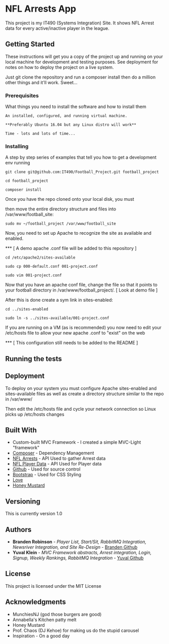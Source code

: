 # NFL Arrests App

This project is my IT490 (Systems Integration) Site. 
It shows NFL Arrest data for every active/inactive player in the league.

## Getting Started

These instructions will get you a copy of the project up and running on your local machine for development and testing purposes.
See deployment for notes on how to deploy the project on a live system.

Just git clone the repository and run a composer install then do a million other things and it'll work. Sweet...

### Prerequisites

What things you need to install the software and how to install them

```
An installed, configured, and running virtual machine. 

**Preferably Ubuntu 16.04 but any Linux distro will work**

Time - lots and lots of time...
```

### Installing

A step by step series of examples that tell you how to get a development env running

```
git clone git@github.com:IT490/Football_Project.git football_project

cd football_project

composer install
```
Once you have the repo cloned onto your local disk, you must

then move the entire directory structure and files into /var/www/football_site:

```
sudo mv ~/football_project /var/www/football_site

```
Now, you need to set up Apache to recognize the site as available and enabled. 

*** [ A demo apache .conf file will be added to this repository ]
```
cd /etc/apache2/sites-available

sudo cp 000-default.conf 001-project.conf

sudo vim 001-project.conf
```
Now that you have an apache conf file, change the file so that it points 
to your football directory in /var/www/football_project/. [ Look at demo file ]

After this is done create a sym link in sites-enabled:

```
cd ../sites-enabled

sudo ln -s ../sites-available/001-project.conf
```
If you are running on a VM (as is recommended) you now need to edit your /etc/hosts file
to allow your new apache .conf to "exist" on the web

*** [ This configuration still needs to be added to the README ]

## Running the tests


## Deployment

To deploy on your system you must configure Apache sites-enabled and sites-available files
as well as create a directory structure similar to the repo in /var/www/

Then edit the /etc/hosts file and cycle your network connection so Linux picks up /etc/hosts changes

## Built With

* Custom-built MVC Framework - I created a simple MVC-Light "framework"
* [Composer](https://www.composer.com) - Dependency Management
* [NFL Arrests](https://www.nflarrests.com/api/) - API Used to gather Arrest data
* [NFL Player Data](http://developer.fantasydata.com/docs) - API Used for Player data
* [Github](http://www.github.com) - Used for source control
* [Bootstrap](http://www.bootstrap.com) - Used for CSS Styling
* [Love](http://www.google.com)
* [Honey Mustard](http://www.heinz.com)

## Versioning

This is currently version 1.0

## Authors

* **Branden Robinson** - *Player List, Start/Sit, RabbitMQ Integration, Newsriver Integration, and Site Re-Design* - [Branden Github](https://github.com/br66)
* **Yuval Klein** - *MVC Framework abstracts, Arrest integration, Login, Signup, Weekly Rankings, RabbitMQ Integration* - [Yuval Github](https://github.com/yk92)

## License

This project is licensed under the MIT License

## Acknowledgments

* MunchiesNJ (god those burgers are good)
* Annabella's Kitchen patty melt
* Honey Mustard
* Prof. Chaos (DJ Kehoe) for making us do the stupid carousel
* Inspiration - On a good day

